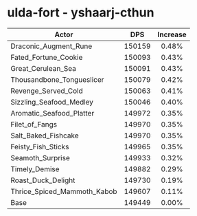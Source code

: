 # ulda-fort - yshaarj-cthun
| Actor | DPS | Increase |
|---|:---:|:---:|
|Draconic_Augment_Rune|150159|0.48%|
|Fated_Fortune_Cookie|150093|0.43%|
|Great_Cerulean_Sea|150091|0.43%|
|Thousandbone_Tongueslicer|150079|0.42%|
|Revenge_Served_Cold|150063|0.41%|
|Sizzling_Seafood_Medley|150046|0.40%|
|Aromatic_Seafood_Platter|149972|0.35%|
|Filet_of_Fangs|149970|0.35%|
|Salt_Baked_Fishcake|149970|0.35%|
|Feisty_Fish_Sticks|149965|0.35%|
|Seamoth_Surprise|149933|0.32%|
|Timely_Demise|149882|0.29%|
|Roast_Duck_Delight|149730|0.19%|
|Thrice_Spiced_Mammoth_Kabob|149607|0.11%|
|Base|149449|0.00%|
